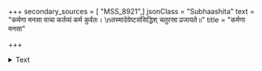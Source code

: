 +++
secondary_sources = [ "MSS_8921",]
jsonClass = "Subhaashita"
text = "कर्मणा मनसा वाचा कर्तव्यं कर्म कुर्वतः।  \nतस्मादेवेष्टसंसिद्धिश् चतुरस्रा प्रजायते॥"
title = "कर्मणा मनसा"

+++

<details><summary>Text</summary>

कर्मणा मनसा वाचा कर्तव्यं कर्म कुर्वतः।  
तस्मादेवेष्टसंसिद्धिश् चतुरस्रा प्रजायते॥
</details>
